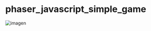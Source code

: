 # phaser_javascript_simple_game

![imagen](https://user-images.githubusercontent.com/49040356/206429279-2f7b8199-ab36-4f12-a039-8bdff37a5178.png)
